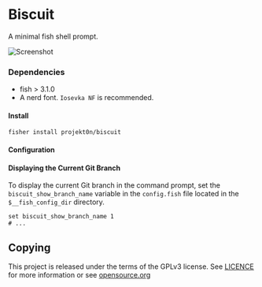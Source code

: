 # Biscuit

A minimal fish shell prompt.

![Screenshot](https://i.imgur.com/n9YvfXy.png)

### Dependencies

- fish > 3.1.0
- A nerd font. `Iosevka NF` is recommended.

#### Install

```fish
fisher install projekt0n/biscuit
```

#### Configuration

#### Displaying the Current Git Branch

To display the current Git branch in the command prompt, set the `biscuit_show_branch_name` variable in the `config.fish` file located in the `$__fish_config_dir` directory.

```fish
set biscuit_show_branch_name 1
# ...
```

## Copying

This project is released under the terms of the GPLv3 license.
See [LICENCE](./LICENSE) for more information or see
[opensource.org](https://opensource.org/licenses/GPL-3.0)
